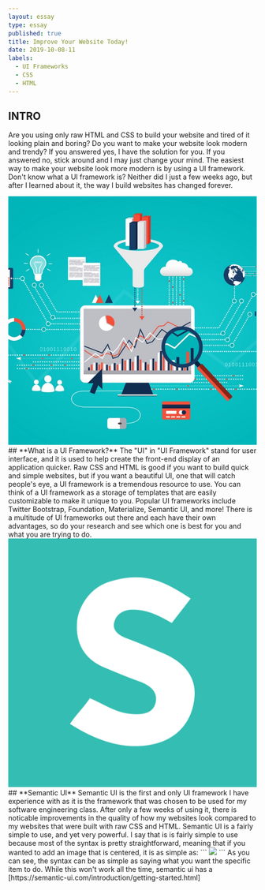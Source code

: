 ```yaml
---
layout: essay
type: essay
published: true
title: Improve Your Website Today!
date: 2019-10-08-11
labels:
  - UI Frameworks
  - CSS
  - HTML
---
```


## **INTRO**
Are you using only raw HTML and CSS to build your website and tired of it looking plain and boring? Do you want to make your website look modern and trendy? If you answered yes, I have the solution for you. If you answered no, stick around and I may just change your mind. The easiest way to make your website look more modern is by using a UI framework. Don't know what a UI framework is? Neither did I just a few weeks ago, but after I learned about it, the way I build websites has changed forever. 

<img class="ui small right floated rounded image" src="../images/uiframeworks.jpeg">
## **What is a UI Framework?**
The "UI" in "UI Framework" stand for user interface, and it is used to help create the front-end display of an application quicker. Raw CSS and HTML is good if you want to build quick and simple websites, but if you want a beautiful UI, one that will catch people's eye, a UI framework is a tremendous resource to use. You can think of a UI framework as a storage of templates that are easily customizable to make it unique to you. Popular UI frameworks include Twitter Bootstrap, Foundation, Materialize, Semantic UI, and more! There is a multitude of UI frameworks out there and each have their own advantages, so do your research and see which one is best for you and what you are trying to do.

<img class="ui small right floated rounded image" src="../images/semanticui.png">
## **Semantic UI**
Semantic UI is the first and only UI framework I have experience with as it is the framework that was chosen to be used for my software engineering class. After only a few weeks of using it, there is noticable improvements in the quality of how my websites look compared to my websites that were built with raw CSS and HTML. Semantic UI is a fairly simple to use, and yet very powerful. I say that is is fairly simple to use because most of the syntax is pretty straightforward, meaning that if you wanted to add an image that is centered, it is as simple as:
```
<img class="ui centered medium image"
     src="http://courses.ics.hawaii.edu/ics314f19/morea/ui-frameworks/wod-dvine-logo.png">
```
As you can see, the syntax can be as simple as saying what you want the specific item to do. While this won't work all the time, semantic ui has a [https://semantic-ui.com/introduction/getting-started.html]
